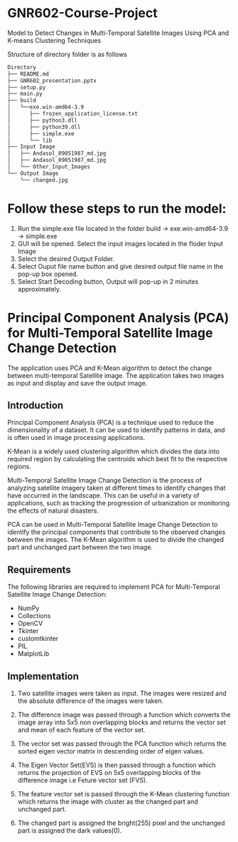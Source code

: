 # GNR602-Course-Project
Model to Detect Changes in Multi-Temporal Satellite Images Using PCA and K-means Clustering Techniques

Structure of directory folder is as follows

``` bash
Directory
├── README.md
├── GNR602_presentation.pptx
├── setup.py
├── main.py
├── build
│   └──exe.win-amd64-3.9
│      ├── frozen_application_license.txt
│      ├── python3.dll
│      ├── python39.dll
│      ├── simple.exe
│      └── lib
├── Input Image
│   ├── Andasol_09051987_md.jpg
│   ├── Andasol_09051987_md.jpg
│   └── Other_Input_Images
└── Output Image
    └── changed.jpg
```

# Follow these steps to run the model:
1. Run the simple.exe file located in the folder build -> exe.win-amd64-3.9 -> simple.exe
2. GUI will be opened. Select the input images located in the floder Input Image
3. Select the desired Output Folder. 
4. Select Ouput file name button and give desired output file name in the pop-up box opened.
5. Select Start Decoding button, Output will pop-up in 2 minutes approximately. 

# Principal Component Analysis (PCA) for Multi-Temporal Satellite Image Change Detection

The application uses PCA and K-Mean algorithm to detect the change between multi-temporal Satellite image. The application takes two images as input and display and save the output image.

## Introduction

Principal Component Analysis (PCA) is a technique used to reduce the dimensionality of a dataset. It can be used to identify patterns in data, and is often used in image processing applications.

K-Mean is a widely used clustering algorithm which divides the data into required region by calculating the centroids which best fit to the respective regions. 

Multi-Temporal Satellite Image Change Detection is the process of analyzing satellite imagery taken at different times to identify changes that have occurred in the landscape. This can be useful in a variety of applications, such as tracking the progression of urbanization or monitoring the effects of natural disasters.

PCA can be used in Multi-Temporal Satellite Image Change Detection to identify the principal components that contribute to the observed changes between the images. The K-Mean algorithm is used to divide the changed part and 
unchanged part between the two image.
## Requirements

The following libraries are required to implement PCA for Multi-Temporal Satellite Image Change Detection:

- NumPy
- Collections
- OpenCV
- Tkinter
- customtkinter
- PIL
- MatplotLib

## Implementation

1. Two satellite images were taken as input. The images were resized and the absolute difference of the images were taken.

2. The difference image was passed through a function which converts the image array into 5x5 non overlapping blocks and returns the vector set and mean of each feature of the vector set.

3. The vector set was passed through the PCA function which returns the sorted eigen vector matrix in descending order of eigen values.

4. The Eigen Vector Set(EVS) is then passed through a function which returns the projection of EVS on 5x5 overlapping blocks of the difference image i.e Feture vector set (FVS). 

5. The feature vector set is passed through the K-Mean clustering function which returns the image with cluster as the changed part and unchanged part.

6. The changed part is assigned the bright(255) pixel and the unchanged part is assigned the dark values(0).





